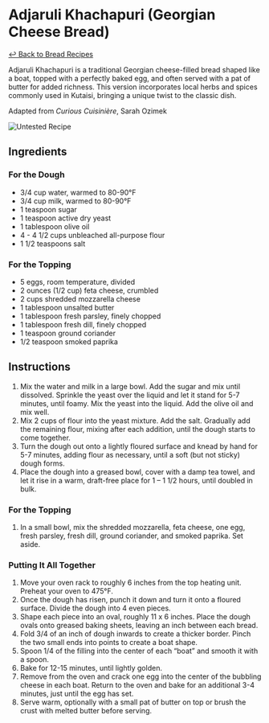 # Adjaruli Khachapuri (Georgian Cheese Bread)

[&larrhk; Back to Bread Recipes](./README.md)

Adjaruli Khachapuri is a traditional Georgian cheese-filled bread shaped like a boat, topped with a perfectly baked egg, and often served with a pat of butter for added richness. This version incorporates local herbs and spices commonly used in Kutaisi, bringing a unique twist to the classic dish.

Adapted from _Curious Cuisinière_, Sarah Ozimek

![Untested Recipe](https://badgen.net/badge/untested/recipe/AA4A44)

## Ingredients

### For the Dough
- 3/4 cup water, warmed to 80-90°F
- 3/4 cup milk, warmed to 80-90°F
- 1 teaspoon sugar
- 1 teaspoon active dry yeast
- 1 tablespoon olive oil
- 4 - 4 1/2 cups unbleached all-purpose flour
- 1 1/2 teaspoons salt

### For the Topping
- 5 eggs, room temperature, divided
- 2 ounces (1/2 cup) feta cheese, crumbled
- 2 cups shredded mozzarella cheese
- 1 tablespoon unsalted butter
- 1 tablespoon fresh parsley, finely chopped
- 1 tablespoon fresh dill, finely chopped
- 1 teaspoon ground coriander
- 1/2 teaspoon smoked paprika

## Instructions

1. Mix the water and milk in a large bowl. Add the sugar and mix until dissolved. Sprinkle the yeast over the liquid and let it stand for 5-7 minutes, until foamy. Mix the yeast into the liquid. Add the olive oil and mix well.
2. Mix 2 cups of flour into the yeast mixture. Add the salt. Gradually add the remaining flour, mixing after each addition, until the dough starts to come together.
3. Turn the dough out onto a lightly floured surface and knead by hand for 5-7 minutes, adding flour as necessary, until a soft (but not sticky) dough forms.
4. Place the dough into a greased bowl, cover with a damp tea towel, and let it rise in a warm, draft-free place for 1 – 1 1/2 hours, until doubled in bulk.

### For the Topping
1. In a small bowl, mix the shredded mozzarella, feta cheese, one egg, fresh parsley, fresh dill, ground coriander, and smoked paprika. Set aside.

### Putting It All Together
1. Move your oven rack to roughly 6 inches from the top heating unit. Preheat your oven to 475°F.
2. Once the dough has risen, punch it down and turn it onto a floured surface. Divide the dough into 4 even pieces.
3. Shape each piece into an oval, roughly 11 x 6 inches. Place the dough ovals onto greased baking sheets, leaving an inch between each bread.
4. Fold 3/4 of an inch of dough inwards to create a thicker border. Pinch the two small ends into points to create a boat shape.
5. Spoon 1/4 of the filling into the center of each “boat” and smooth it with a spoon.
6. Bake for 12-15 minutes, until lightly golden.
7. Remove from the oven and crack one egg into the center of the bubbling cheese in each boat. Return to the oven and bake for an additional 3-4 minutes, just until the egg has set.
8. Serve warm, optionally with a small pat of butter on top or brush the crust with melted butter before serving.
